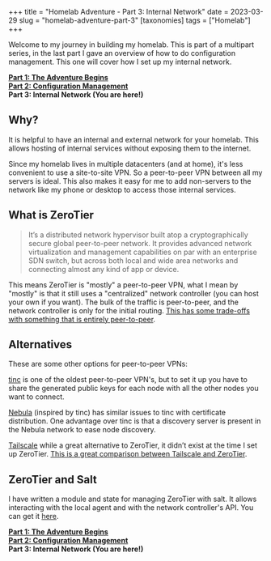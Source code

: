 +++
title = "Homelab Adventure - Part 3: Internal Network"
date = 2023-03-29
slug = "homelab-adventure-part-3"
[taxonomies]
tags = ["Homelab"]
+++

Welcome to my journey in building my homelab. This is part of a multipart series, in the last part I gave an overview of how to do configuration management. This one will cover how I set up my internal network.

<!-- more -->

[**Part 1: The Adventure Begins**](/posts/homelab-adventure-part-1/)  
[**Part 2: Configuration Management**](/posts/homelab-adventure-part-2/)  
**Part 3: Internal Network (You are here!)**

## Why?

It is helpful to have an internal and external network for your homelab. This allows hosting of internal services without exposing them to the internet.

Since my homelab lives in multiple datacenters (and at home), it's less convenient to use a site-to-site VPN. So a peer-to-peer VPN between all my servers is ideal. This also makes it easy for me to add non-servers to the network like my phone or desktop to access those internal services.

## What is ZeroTier

> It’s a distributed network hypervisor built atop a cryptographically
> secure global peer-to-peer network. It provides advanced network
> virtualization and management capabilities on par with an enterprise SDN
> switch, but across both local and wide area networks and connecting
> almost any kind of app or device.

This means ZeroTier is "mostly" a peer-to-peer VPN, what I mean by "mostly" is that it still uses a "centralized" network controller (you can host your own if you want). The bulk of the traffic is peer-to-peer, and the network controller is only for the initial routing. [This has some trade-offs with something that is entirely peer-to-peer](http://adamierymenko.com/decentralization.html).

## Alternatives

These are some other options for peer-to-peer VPNs:

[tinc](https://www.tinc-vpn.org/) is one of the oldest peer-to-peer VPN's, but to set it up you have to share the generated public keys for each node with all the other nodes you want to connect.

[Nebula](https://github.com/slackhq/nebula) (inspired by tinc) has similar issues to tinc with certificate distribution. One advantage over tinc is that a discovery server is present in the Nebula network to ease node discovery.

[Tailscale](https://tailscale.com/) while a great alternative to ZeroTier, it didn’t exist at the time I set up ZeroTier. [This is a great comparison between Tailscale and ZeroTier](https://tailscale.com/compare/zerotier/).

## ZeroTier and Salt

I have written a module and state for managing ZeroTier with salt. It allows interacting with the local agent and with the network controller's API. You can get it [here](https://github.com/gamingrobot/salt-formula-zerotier).

[**Part 1: The Adventure Begins**](/posts/homelab-adventure-part-1/)  
[**Part 2: Configuration Management**](/posts/homelab-adventure-part-2/)  
**Part 3: Internal Network (You are here!)**
